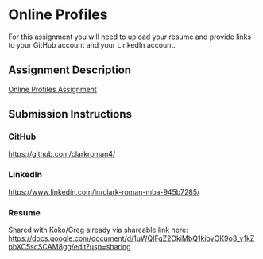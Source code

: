# Online Profiles
For this assignment you will need to upload your resume and provide links to your GitHub account and your LinkedIn account.

## Assignment Description
[Online Profiles Assignment](https://education.launchcode.org/liftoff/modules/assignments/online-profiles)

## Submission Instructions
 
### GitHub
https://github.com/clarkroman4/
 
### LinkedIn
https://www.linkedin.com/in/clark-roman-mba-945b7285/

### Resume
Shared with Koko/Greg already via shareable link here: https://docs.google.com/document/d/1uWQlFqZ2OkiMbQ1kibvOK9o3_y1kZpbXC5scSCAM8gg/edit?usp=sharing
